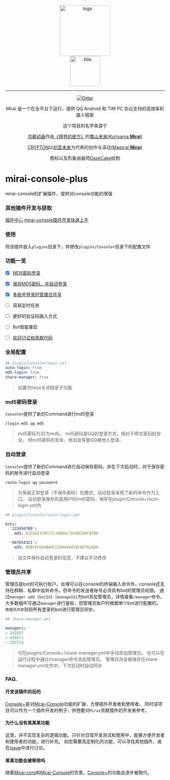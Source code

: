 <div align="center">
   <img width="160" src="http://img.mamoe.net/2020/02/16/a759783b42f72.png" alt="logo"></br>

   <img width="95" src="http://img.mamoe.net/2020/02/16/c4aece361224d.png" alt="title">

----

[![Gitter](https://badges.gitter.im/mamoe/mirai.svg)](https://gitter.im/mamoe/mirai?utm_source=badge&utm_medium=badge&utm_campaign=pr-badge)

Mirai 是一个在全平台下运行，提供 QQ Android 和 TIM PC 协议支持的高效率机器人框架

这个项目的名字来源于
     <p><a href = "http://www.kyotoanimation.co.jp/">京都动画</a>作品<a href = "https://zh.moegirl.org/zh-hans/%E5%A2%83%E7%95%8C%E7%9A%84%E5%BD%BC%E6%96%B9">《境界的彼方》</a>的<a href = "https://zh.moegirl.org/zh-hans/%E6%A0%97%E5%B1%B1%E6%9C%AA%E6%9D%A5">栗山未来(Kuriyama <b>Mirai</b>)</a></p>
     <p><a href = "https://www.crypton.co.jp/">CRYPTON</a>以<a href = "https://www.crypton.co.jp/miku_eng">初音未来</a>为代表的创作与活动<a href = "https://magicalmirai.com/2019/index_en.html">(Magical <b>Mirai</b>)</a></p>
图标以及形象由画师<a href = "">DazeCake</a>绘制
</div>

# mirai-console-plus
mirai-console的扩展插件，提供对console功能的增强

### 其他插件开发与获取
[插件中心](https://github.com/mamoe/mirai-plugins) 
[mirai-console插件开发快速上手](PluginDocs/ToStart.MD) 

### 使用

将该插件放入`plugins`目录下，并修改`plugins/Console+`目录下的配置文件

### 功能一览

+ [x] [MD5密码登录](#md5密码登录)
+ [x] [保存MD5密码，并自动登录](#自动登录)
+ [x] [多账号登录时管理员共享](#管理员共享)
+ [ ] 简易定时任务
+ [ ] 更好的验证码输入方式
+ [ ] Bot智能重启
+ [ ] [欢迎讨论和贡献代码][Issue]



### 全局配置
```yaml
## plugin/Console+/main.yml
auto-login: true
md5-login: true
share-manager: true

```

> 设置为false关闭指定子功能


### md5密码登录

`Console+`提供了新的Command进行md5登录

```
/login-md5 qq md5
```

> md5密码为32为md5。
> md5密码是QQ的登录方式，相对于明文密码较安全。
> 但md5密码的丢失，依旧会导致QQ被他人登录。

### 自动登录

`Console+`提供了新的Command进行自动保存密码，并在下次启动时，对于保存密码的账号进行自动登录

```
/auto-login qq password
```

> 为保留正常登录（不保存密码）的模式，自动登录采用了新的命令作为入口。
> 自动登录保存的是用户的md5密码，保存在plugin/Console+/auto-login.yml内

```yaml
## plugin/Console+/auto-login.yml

bots:
  '123456789':
    md5: 41D2821CBFC5C789DAC7D18B28EF87BD

  '987654321':
    md5: B6BFAFDA4BA9CCED6846839C6D7B2AD6

```

> 该文件保存自动登录的信息，不建议手动修改

### 管理员共享

管理员是bot的可执行账户。处理可以在console的终端输入命令外，console还支持在群聊、私聊中监听命令。但命令的发送者账号必须具有bot的管理员权限。
通过`manager add [botId] [manageId]`为bot添加管理员，详情查看`/manager`命令。
大多数插件可通过`manager`进行鉴权，但管理员账户时根据单个bot进行配置的。
`管理员共享`则将所有登录的bot进行管理员同步。

```yaml
## share-manager.yml

managers:
- 142857
- 428571
- 285714

```

> 可在plugins/Console+/share-manager.yml中手动添加管理员。
> 也可以在运行过程中通过/manager命令添加管理员。
> 管理员将会被保存在share-manager.yml文件中，下次启动时自动同步



### FAQ.

#### 开发该插件的目的

[Console+][Console+]是对[Mirai-Console][Mirai-Console]功能的扩展，方便插件开发者和使用者。
同时该项目可以作为一个插件开发的例子，供想要对`Mirai`贡献插件的开发者参考。


#### 为什么没有某某某功能

这里，并不实现复杂的逻辑功能。只针对日常开发测试和使用中，能够方便开发者和使用者的功能，进行补充。
如您需要高定制化的功能，可以寻找其他插件，或在[Issue][Issue]中进行讨论。

#### 某某功能会被移除吗

随着[Mirai-core][Mirai-core]和[Mirai-Console][Mirai-Console]的完善，[Console+][Console+]的功能会逐步被取代。



[Console+]: https://github.com/ryoii/mirai-console-plus
[Mirai-core]: https://github.com/mamoe/mirai
[Mirai-Console]: https://github.com/mamoe/mirai-console
[Issue]: https://github.com/ryoii/mirai-console-plus/issues
